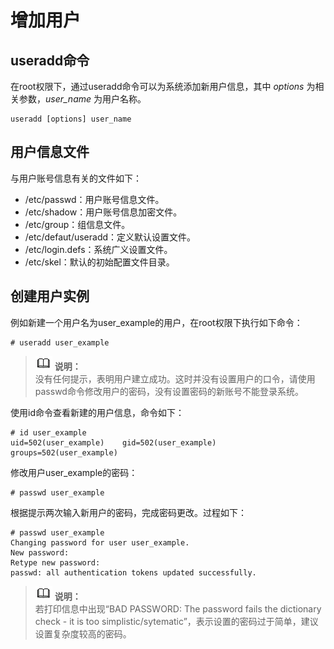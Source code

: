 # 增加用户<a name="ZH-CN_TOPIC_0182317322"></a>

## useradd命令<a name="zh-cn_topic_0151921027_s11c439e7f97c41bcb54c2dfa86a6da72"></a>

在root权限下，通过useradd命令可以为系统添加新用户信息，其中 _options_ 为相关参数，_user\_name_  为用户名称。

```
useradd [options] user_name
```

## 用户信息文件<a name="zh-cn_topic_0151921027_s68e83f5c1af5415cb6a505f1a80a4bf2"></a>

与用户账号信息有关的文件如下：

-   /etc/passwd：用户账号信息文件。
-   /etc/shadow：用户账号信息加密文件。
-   /etc/group：组信息文件。
-   /etc/defaut/useradd：定义默认设置文件。
-   /etc/login.defs：系统广义设置文件。
-   /etc/skel：默认的初始配置文件目录。

## 创建用户实例<a name="zh-cn_topic_0151921027_s2bad5f04f3dc4c7db52b9d5d24649268"></a>

例如新建一个用户名为user\_example的用户，在root权限下执行如下命令：

```
# useradd user_example
```

>![](public_sys-resources/icon-note.gif) **说明：**   
>没有任何提示，表明用户建立成功。这时并没有设置用户的口令，请使用passwd命令修改用户的密码，没有设置密码的新账号不能登录系统。  

使用id命令查看新建的用户信息，命令如下：

```
# id user_example
uid=502(user_example)    gid=502(user_example)    groups=502(user_example)
```

修改用户user\_example的密码：

```
# passwd user_example
```

根据提示两次输入新用户的密码，完成密码更改。过程如下：

```
# passwd user_example
Changing password for user user_example.
New password:
Retype new password:
passwd: all authentication tokens updated successfully.
```

>![](public_sys-resources/icon-note.gif) **说明：**   
>若打印信息中出现“BAD PASSWORD: The password fails the dictionary check - it is too simplistic/sytematic”，表示设置的密码过于简单，建议设置复杂度较高的密码。  

